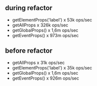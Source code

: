 ## during refactor
- getElementProps('label') x 53k ops/sec
- getAllProps x 326k ops/sec
- getGlobalProps() x 1,6m ops/sec
- getEventProps() x 973m ops/sec

## before refactor
- getAllProps x 31k ops/sec
- getElementProps('label') x 35k ops/sec
- getGlobalProps() x 1,6m ops/sec
- getEventProps() x 926m ops/sec